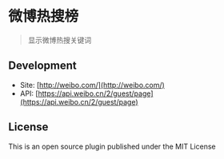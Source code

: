 # 微博热搜榜

> 显示微博热搜关键词

## Development

* Site: [http://weibo.com/](http://weibo.com/)
* API: [https://api.weibo.cn/2/guest/page](https://api.weibo.cn/2/guest/page)

## License

This is an open source plugin published under the MIT License